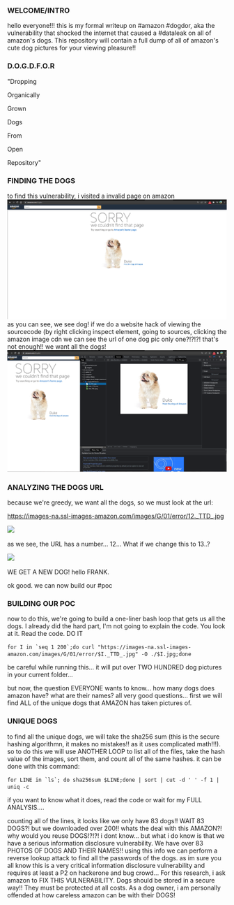   ### WELCOME/INTRO
  hello everyone!!!
  this is my formal writeup on #amazon #dogdor, aka the vulnerability that shocked the internet that caused a #dataleak on all of amazon's dogs. This repository will contain a full dump of all of amazon's cute dog pictures for your viewing pleasure!!
  
  ### D.O.G.D.F.O.R
  "Dropping 
  
  Organically 
  
  Grown 
  
  Dogs 
  
  From 
  
  Open 
  
  Repository" 
          
  ### FINDING THE DOGS
  to find this vulnerability, i visited a invalid page on amazon
<img src="https://raw.githubusercontent.com/Sq00ky/amazon-dogdfor/main/images/dogdor.png">
as you can see, we see dog! if we do a website hack of viewing the sourcecode (by right clicking inspect element, going to sources, clicking the amazon image cdn we can see the url of one dog pic
  only one?!?!?! that's not enough!! we want all the dogs!
<img src="https://raw.githubusercontent.com/Sq00ky/amazon-dogdfor/main/images/code.png">  
  ### ANALYZING THE DOGS URL
  because we're greedy, we want all the dogs, so we must look at the url:
  
  https://images-na.ssl-images-amazon.com/images/G/01/error/12._TTD_.jpg
  
  <img src="https://images-na.ssl-images-amazon.com/images/G/01/error/12._TTD_.jpg">
 
 as we see, the URL has a number... 12... What if we change this to 13..?
 
  <img src="https://images-na.ssl-images-amazon.com/images/G/01/error/13._TTD_.jpg">
  
  WE GET A NEW DOG! hello FRANK.
  
  ok good. we can now build our #poc
  
  ### BUILDING OUR POC
  now to do this, we're going to build a one-liner bash loop that gets us all the dogs. I already did the hard part, I'm not going to explain the code. You look at it. Read the code. DO IT
  ```
  for I in `seq 1 200`;do curl "https://images-na.ssl-images-amazon.com/images/G/01/error/$I._TTD_.jpg" -O ./$I.jpg;done
  ```
  be careful while running this... it will put over TWO HUNDRED dog pictures in your current folder...
  
  but now, the question EVERYONE wants to know... how many dogs does amazon have?
  what are their names?
  all very good questions... first we will find ALL of the unique dogs that AMAZON has taken pictures of.
  
  ### UNIQUE DOGS
  
  to find all the unique dogs, we will take the sha256 sum (this is the secure hashing algorithmn, it makes no mistakes!! as it uses complicated math!!!). so to do this we will use ANOTHER LOOP to list all of the files, take the hash value of the images, sort them, and count all of the same hashes. it can be done with this command:  
  ```
  for LINE in `ls`; do sha256sum $LINE;done | sort | cut -d ' ' -f 1 | uniq -c
  ```
  if you want to know what it does, read the code or wait for my FULL ANALYSIS....
  
  counting all of the lines, it looks like we only have 83 dogs!! WAIT 83 DOGS?! but we downloaded over 200!! whats the deal with this AMAZON?! why would you reuse DOGS!?!?!
  i dont know... but what i do know is that we have a serious information disclosure vulnerability. We have over 83 PHOTOS OF DOGS AND THEIR NAMES!! using this info we can perform a reverse lookup attack to find all the passwords of the dogs.
  as im sure you all know this is a very critical information disclosure vulnerability and requires at least a P2 on hackerone and bug crowd... For this research, i ask amazon to FIX THIS VULNERABILITY. Dogs should be stored in a secure way!! They must be protected at all costs.
  As a dog owner, i am personally offended at how careless amazon can be with their DOGS!

